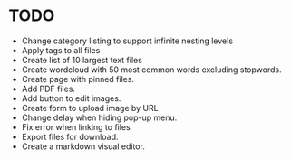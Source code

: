 # TODO

- Change category listing to support infinite nesting levels
- Apply tags to all files
- Create list of 10 largest text files
- Create wordcloud with 50 most common words excluding stopwords.
- Create page with pinned files.
- Add PDF files.
- Add button to edit images.
- Create form to upload image by URL
- Change delay when hiding pop-up menu.
- Fix error when linking to files
- Export files for download.
- Create a markdown visual editor.